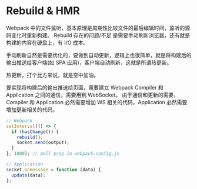 # Rebuild & HMR

Webpack 中的文件监听，基本原理是周期性比较文件的最后编辑时间，监听的源码变化时重新构建。 Rebuild 存在的问题/不足 是需要手动刷新浏览器，还有就是构建的内容在硬盘上，有 I/O 成本。

手动刷新自然是需要优化的，要做到自动更新，逻辑上也很简单，就是将构建后的输出推送给客户端(如 SPA 应用)，客户端自动刷新，这就是所谓热更新。

热更新，打个比方来说，就是空中加油。

要实现将构建后的输出推送给页面，需要建立 Webpack Compiler 和 Application 之间的通信，需要用到 WebSocket。 由于通信和更新的需要，Compiler 和 Application 必然需要增加 WS 相关的代码，Application 必然需要增加更新相关的代码。

```js
// Webpack
setInterval(() => {
  if (hasChange()) {
    rebuild();
    socket.send(output);
  }
}, 1000); // poll prop in webpack.config.js

// Application
socket.onmessage = function (data) {
  update(data);
};
```
